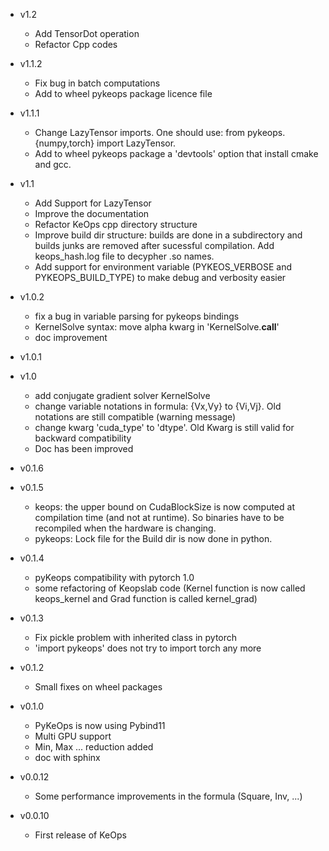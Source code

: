 * v1.2
    - Add TensorDot operation
    - Refactor Cpp codes

* v1.1.2
    - Fix bug in batch computations
    - Add to wheel pykeops package licence file


* v1.1.1
    - Change LazyTensor imports. One should use: from pykeops.{numpy,torch} import LazyTensor.
    - Add to wheel pykeops package a 'devtools' option that install cmake and gcc.


* v1.1
    - Add Support for LazyTensor
    - Improve the documentation
    - Refactor KeOps cpp directory structure 
    - Improve build dir structure: builds are done in a subdirectory and builds junks are removed after sucessful compilation. Add keops_hash.log file to decypher .so names.
    - Add support for environment variable (PYKEOS_VERBOSE and PYKEOPS_BUILD_TYPE) to make debug and verbosity easier


* v1.0.2
    - fix a bug in variable parsing for pykeops bindings
    - KernelSolve syntax: move alpha kwarg in 'KernelSolve.__call__' 
    - doc improvement


* v1.0.1


* v1.0
    - add conjugate gradient solver KernelSolve
    - change variable notations in formula: {Vx,Vy} to {Vi,Vj}. Old notations are still compatible (warning message)
    - change kwarg 'cuda_type' to 'dtype'. Old Kwarg is still valid for backward compatibility
    - Doc has been improved


* v0.1.6


* v0.1.5
    - keops: the upper bound on CudaBlockSize is now computed at compilation time (and not at runtime). So binaries have to be recompiled when the hardware is changing.
    - pykeops: Lock file for the Build dir is now done in python.


* v0.1.4
    - pyKeops compatibility with pytorch 1.0
    - some refactoring of Keopslab code (Kernel function is now called keops_kernel and Grad function is called kernel_grad)


* v0.1.3
    - Fix pickle problem with inherited class in pytorch
    - 'import pykeops' does not try to import torch any more


* v0.1.2
    - Small fixes on wheel packages


* v0.1.0
    - PyKeOps is now using Pybind11
    - Multi GPU support
    - Min, Max ... reduction added
    - doc with sphinx


* v0.0.12   
    - Some performance improvements in the formula (Square, Inv, ...)


* v0.0.10
     - First release of KeOps
